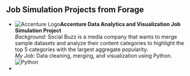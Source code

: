 ## Job Simulation Projects from Forage

* ![Accenture Logo](./accenture-logo.png)**Accenture Data Analytics and Visualization Job Simulation Project**<br>
  *Background:* Social Buzz is a media company that wants to merge sample datasets and analyze their content categories to highlight the top 5 categories with the largest aggregate popularity.<br>
  *My Job:* Data cleaning, merging, and visualization using Python. ![Python](https://img.shields.io/badge/Python-3776AB?style=flat&logo=python&logoColor=white)
* 
